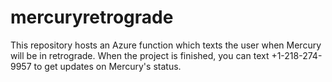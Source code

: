 # mercuryretrograde
This repository hosts an Azure function which texts the user when Mercury will be in retrograde.
When the project is finished, you can text +1-218-274-9957 to get updates on Mercury's status.

